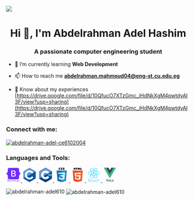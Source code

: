 [![](https://visitcount.itsvg.in/api?id=Abdelrahman-Adel610&label=Profile%20Views&color=12&icon=2&pretty=true)](https://visitcount.itsvg.in)
<h1 align="center">Hi 👋, I'm Abdelrahman Adel Hashim</h1>
<h3 align="center">A passionate computer engineering student</h3>

- 🌱 I’m currently learning **Web Development**

- 📫 How to reach me **abdelrahman.mahmoud04@eng-st.cu.edu.eg**

- 📄 Know about my experiences [https://drive.google.com/file/d/10QfucO7XTzGmc_iHdNkXgM4pwtdyAI3F/view?usp=sharing](https://drive.google.com/file/d/10QfucO7XTzGmc_iHdNkXgM4pwtdyAI3F/view?usp=sharing)

<h3 align="left">Connect with me:</h3>
<p align="left">
<a href="https://linkedin.com/in/abdelrahman-adel-ce6102004" target="blank"><img align="center" src="https://raw.githubusercontent.com/rahuldkjain/github-profile-readme-generator/master/src/images/icons/Social/linked-in-alt.svg" alt="abdelrahman-adel-ce6102004" height="30" width="40" /></a>
</p>

<h3 align="left">Languages and Tools:</h3>
<p align="left"> <a href="https://getbootstrap.com" target="_blank" rel="noreferrer"> <img src="https://raw.githubusercontent.com/devicons/devicon/master/icons/bootstrap/bootstrap-plain-wordmark.svg" alt="bootstrap" width="40" height="40"/> </a> <a href="https://www.cprogramming.com/" target="_blank" rel="noreferrer"> <img src="https://raw.githubusercontent.com/devicons/devicon/master/icons/c/c-original.svg" alt="c" width="40" height="40"/> </a> <a href="https://www.w3schools.com/cpp/" target="_blank" rel="noreferrer"> <img src="https://raw.githubusercontent.com/devicons/devicon/master/icons/cplusplus/cplusplus-original.svg" alt="cplusplus" width="40" height="40"/> </a> <a href="https://www.w3schools.com/css/" target="_blank" rel="noreferrer"> <img src="https://raw.githubusercontent.com/devicons/devicon/master/icons/css3/css3-original-wordmark.svg" alt="css3" width="40" height="40"/> </a> <a href="https://www.w3.org/html/" target="_blank" rel="noreferrer"> <img src="https://raw.githubusercontent.com/devicons/devicon/master/icons/html5/html5-original-wordmark.svg" alt="html5" width="40" height="40"/> </a> <a href="https://reactjs.org/" target="_blank" rel="noreferrer"> <img src="https://raw.githubusercontent.com/devicons/devicon/master/icons/react/react-original-wordmark.svg" alt="react" width="40" height="40"/> </a> <a href="https://vuejs.org/" target="_blank" rel="noreferrer"> <img src="https://raw.githubusercontent.com/devicons/devicon/master/icons/vuejs/vuejs-original-wordmark.svg" alt="vuejs" width="40" height="40"/> </a> </p>

<p><img align="left" src="https://github-readme-stats.vercel.app/api/top-langs?username=abdelrahman-adel610&show_icons=true&locale=en&layout=compact" alt="abdelrahman-adel610" /></p>

<p>&nbsp;<img align="center" src="https://github-readme-stats.vercel.app/api?username=abdelrahman-adel610&show_icons=true&locale=en" alt="abdelrahman-adel610" /></p>
